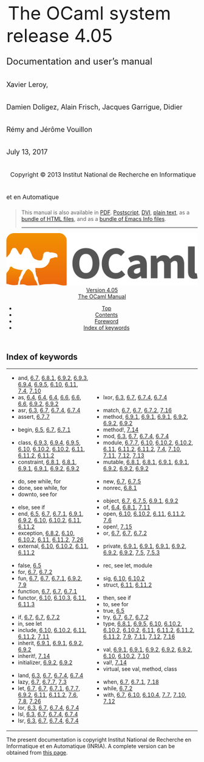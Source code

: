 <!-- ((! set title Manual !)) ((! set documentation !)) ((! set manual !)) ((! set nobreadcrumb !)) -->
<div class="manual content"><ul class="part_menu"></ul>


<div class="center">
&nbsp;<span style="font-size:xx-large"><span style="font-size:150%">The OCaml system <br>
 release 4.05<br>
<span style="font-size:x-large">Documentation and user’s manual <br>
<span style="font-size:large">Xavier Leroy, <br>
 Damien Doligez, Alain Frisch, Jacques Garrigue, Didier Rémy and Jérôme Vouillon <br>
 July&nbsp;13, 2017<br>
 &nbsp;
<span style="font-size:medium">Copyright © 2013 Institut National de
Recherche en Informatique et en Automatique
</span></span></span></span></span></div><blockquote class="quote">

This manual is also available in
<a href="http://caml.inria.fr/distrib/ocaml-4.05/ocaml-4.05-refman.pdf">PDF</a>.
<a href="http://caml.inria.fr/distrib/ocaml-4.05/ocaml-4.05-refman.ps.gz">Postscript</a>,
<a href="http://caml.inria.fr/distrib/ocaml-4.05/ocaml-4.05-refman.dvi.gz">DVI</a>,
<a href="http://caml.inria.fr/distrib/ocaml-4.05/ocaml-4.05-refman.txt">plain text</a>,
as a
<a href="http://caml.inria.fr/distrib/ocaml-4.05/ocaml-4.05-refman-html.tar.gz">bundle of HTML files</a>,
and as a
<a href="http://caml.inria.fr/distrib/ocaml-4.05/ocaml-4.05-refman.info.tar.gz">bundle of Emacs Info files</a>.
<hr style="height:2">
</blockquote><header><nav class="toc brand"><a class="brand" href="https://ocaml.org/"><img src="colour-logo-gray.svg" class="svg" alt="OCaml"></a></nav><nav class="toc"><div class="toc_version"><a href="/docs" id="version-select">Version 4.05</a></div><div class="toc_title"><a href="#">The OCaml Manual</a></div><ul><li class="top"><a href="#">Top</a></li>
<li><a href="manual001.html#start-section">Contents</a>
</li><li><a href="foreword.html#start-section">Foreword</a>
</li><li class="top"><a href="manual047.html#start-section">Index of keywords</a></li></ul></nav></header><a id="start-section"></a><section id="section">



<h1 class="chapter" id="sec545">Index of keywords</h1>
<p></p><table class="c001 cellpading0"><tbody><tr><td class="c020"><ul class="indexenv"><li class="li-indexenv">
<span class="c003">and</span>, <a href="expr.html#hevea_manual.kwd19">6.7</a>, <a href="typedecl.html#hevea_manual.kwd89">6.8.1</a>, <a href="classes.html#hevea_manual.kwd118">6.9.2</a>, <a href="classes.html#hevea_manual.kwd140">6.9.3</a>, <a href="classes.html#hevea_manual.kwd142">6.9.4</a>, <a href="classes.html#hevea_manual.kwd145">6.9.5</a>, <a href="modtypes.html#hevea_manual.kwd150">6.10</a>, <a href="modules.html#hevea_manual.kwd179">6.11</a>, <a href="extn.html#hevea_manual.kwd204">7.4</a>, <a href="extn.html#hevea_manual.kwd216">7.10</a>
</li><li class="li-indexenv"><span class="c003">as</span>, <a href="types.html#hevea_manual.kwd7">6.4</a>, <a href="types.html#hevea_manual.kwd8">6.4</a>, <a href="types.html#hevea_manual.kwd9">6.4</a>, <a href="patterns.html#hevea_manual.kwd15">6.6</a>, <a href="patterns.html#hevea_manual.kwd16">6.6</a>, <a href="patterns.html#hevea_manual.kwd17">6.6</a>, <a href="classes.html#hevea_manual.kwd120">6.9.2</a>, <a href="classes.html#hevea_manual.kwd128">6.9.2</a>
</li><li class="li-indexenv"><span class="c003">asr</span>, <a href="names.html#hevea_manual.kwd6">6.3</a>, <a href="expr.html#hevea_manual.kwd55">6.7</a>, <a href="expr.html#hevea_manual.kwd74">6.7.4</a>, <a href="expr.html#hevea_manual.kwd81">6.7.4</a>
</li><li class="li-indexenv"><span class="c003">assert</span>, <a href="expr.html#hevea_manual.kwd84">6.7.7</a>
<br>
<br>
</li><li class="li-indexenv"><span class="c003">begin</span>, <a href="const.html#hevea_manual.kwd13">6.5</a>, <a href="expr.html#hevea_manual.kwd36">6.7</a>, <a href="expr.html#hevea_manual.kwd56">6.7.1</a>
<br>
<br>
</li><li class="li-indexenv"><span class="c003">class</span>, <a href="classes.html#hevea_manual.kwd139">6.9.3</a>, <a href="classes.html#hevea_manual.kwd141">6.9.4</a>, <a href="classes.html#hevea_manual.kwd143">6.9.5</a>, <a href="modtypes.html#hevea_manual.kwd155">6.10</a>, <a href="modtypes.html#hevea_manual.kwd165">6.10.2</a>, <a href="modtypes.html#hevea_manual.kwd166">6.10.2</a>, <a href="modules.html#hevea_manual.kwd183">6.11</a>, <a href="modules.html#hevea_manual.kwd193">6.11.2</a>, <a href="modules.html#hevea_manual.kwd194">6.11.2</a>
</li><li class="li-indexenv"><span class="c003">constraint</span>, <a href="typedecl.html#hevea_manual.kwd93">6.8.1</a>, <a href="typedecl.html#hevea_manual.kwd95">6.8.1</a>, <a href="classes.html#hevea_manual.kwd105">6.9.1</a>, <a href="classes.html#hevea_manual.kwd113">6.9.1</a>, <a href="classes.html#hevea_manual.kwd125">6.9.2</a>, <a href="classes.html#hevea_manual.kwd137">6.9.2</a>
<br>
<br>
</li><li class="li-indexenv"><span class="c003">do</span>, see <span class="c009"><span class="c003">while</span>, <span class="c003">for</span></span>
</li><li class="li-indexenv"><span class="c003">done</span>, see <span class="c009"><span class="c003">while</span>, <span class="c003">for</span></span>
</li><li class="li-indexenv"><span class="c003">downto</span>, see <span class="c005">for</span>
<br>
<br>
</li><li class="li-indexenv"><span class="c003">else</span>, see <span class="c005">if</span>
</li><li class="li-indexenv"><span class="c003">end</span>, <a href="const.html#hevea_manual.kwd14">6.5</a>, <a href="expr.html#hevea_manual.kwd37">6.7</a>, <a href="expr.html#hevea_manual.kwd57">6.7.1</a>, <a href="classes.html#hevea_manual.kwd98">6.9.1</a>, <a href="classes.html#hevea_manual.kwd115">6.9.2</a>, <a href="modtypes.html#hevea_manual.kwd147">6.10</a>, <a href="modtypes.html#hevea_manual.kwd160">6.10.2</a>, <a href="modules.html#hevea_manual.kwd176">6.11</a>, <a href="modules.html#hevea_manual.kwd188">6.11.2</a>
</li><li class="li-indexenv"><span class="c003">exception</span>, <a href="typedecl.html#hevea_manual.kwd96">6.8.2</a>, <a href="modtypes.html#hevea_manual.kwd154">6.10</a>, <a href="modtypes.html#hevea_manual.kwd164">6.10.2</a>, <a href="modules.html#hevea_manual.kwd182">6.11</a>, <a href="modules.html#hevea_manual.kwd192">6.11.2</a>, <a href="extn.html#hevea_manual.kwd233">7.26</a>
</li><li class="li-indexenv"><span class="c003">external</span>, <a href="modtypes.html#hevea_manual.kwd152">6.10</a>, <a href="modtypes.html#hevea_manual.kwd162">6.10.2</a>, <a href="modules.html#hevea_manual.kwd180">6.11</a>, <a href="modules.html#hevea_manual.kwd190">6.11.2</a>
<br>
<br>
</li><li class="li-indexenv"><span class="c003">false</span>, <a href="const.html#hevea_manual.kwd11">6.5</a>
</li><li class="li-indexenv"><span class="c003">for</span>, <a href="expr.html#hevea_manual.kwd30">6.7</a>, <a href="expr.html#hevea_manual.kwd66">6.7.2</a>
</li><li class="li-indexenv"><span class="c003">fun</span>, <a href="expr.html#hevea_manual.kwd24">6.7</a>, <a href="expr.html#hevea_manual.kwd44">6.7</a>, <a href="expr.html#hevea_manual.kwd59">6.7.1</a>, <a href="classes.html#hevea_manual.kwd116">6.9.2</a>, <a href="extn.html#hevea_manual.kwd212">7.9</a>
</li><li class="li-indexenv"><span class="c003">function</span>, <a href="expr.html#hevea_manual.kwd23">6.7</a>, <a href="expr.html#hevea_manual.kwd45">6.7</a>, <a href="expr.html#hevea_manual.kwd58">6.7.1</a>
</li><li class="li-indexenv"><span class="c003">functor</span>, <a href="modtypes.html#hevea_manual.kwd148">6.10</a>, <a href="modtypes.html#hevea_manual.kwd173">6.10.3</a>, <a href="modules.html#hevea_manual.kwd177">6.11</a>, <a href="modules.html#hevea_manual.kwd201">6.11.3</a>
<br>
<br>
</li><li class="li-indexenv"><span class="c003">if</span>, <a href="expr.html#hevea_manual.kwd33">6.7</a>, <a href="expr.html#hevea_manual.kwd43">6.7</a>, <a href="expr.html#hevea_manual.kwd62">6.7.2</a>
</li><li class="li-indexenv"><span class="c003">in</span>, see <span class="c005">let</span>
</li><li class="li-indexenv"><span class="c003">include</span>, <a href="modtypes.html#hevea_manual.kwd158">6.10</a>, <a href="modtypes.html#hevea_manual.kwd172">6.10.2</a>, <a href="modules.html#hevea_manual.kwd186">6.11</a>, <a href="modules.html#hevea_manual.kwd200">6.11.2</a>, <a href="extn.html#hevea_manual.kwd220">7.11</a>
</li><li class="li-indexenv"><span class="c003">inherit</span>, <a href="classes.html#hevea_manual.kwd99">6.9.1</a>, <a href="classes.html#hevea_manual.kwd106">6.9.1</a>, <a href="classes.html#hevea_manual.kwd119">6.9.2</a>, <a href="classes.html#hevea_manual.kwd127">6.9.2</a>
</li><li class="li-indexenv"><span class="c003">inherit!</span>, <a href="extn.html#hevea_manual.kwd227">7.14</a>
</li><li class="li-indexenv"><span class="c003">initializer</span>, <a href="classes.html#hevea_manual.kwd126">6.9.2</a>, <a href="classes.html#hevea_manual.kwd138">6.9.2</a>
<br>
<br>
</li><li class="li-indexenv"><span class="c003">land</span>, <a href="names.html#hevea_manual.kwd1">6.3</a>, <a href="expr.html#hevea_manual.kwd50">6.7</a>, <a href="expr.html#hevea_manual.kwd69">6.7.4</a>, <a href="expr.html#hevea_manual.kwd76">6.7.4</a>
</li><li class="li-indexenv"><span class="c003">lazy</span>, <a href="expr.html#hevea_manual.kwd41">6.7</a>, <a href="expr.html#hevea_manual.kwd85">6.7.7</a>, <a href="extn.html#hevea_manual.kwd202">7.3</a>
</li><li class="li-indexenv"><span class="c003">let</span>, <a href="expr.html#hevea_manual.kwd21">6.7</a>, <a href="expr.html#hevea_manual.kwd48">6.7</a>, <a href="expr.html#hevea_manual.kwd61">6.7.1</a>, <a href="expr.html#hevea_manual.kwd86">6.7.7</a>, <a href="classes.html#hevea_manual.kwd117">6.9.2</a>, <a href="modules.html#hevea_manual.kwd178">6.11</a>, <a href="modules.html#hevea_manual.kwd189">6.11.2</a>, <a href="extn.html#hevea_manual.kwd207">7.6</a>, <a href="extn.html#hevea_manual.kwd210">7.8</a>, <a href="extn.html#hevea_manual.kwd232">7.26</a>
</li><li class="li-indexenv"><span class="c003">lor</span>, <a href="names.html#hevea_manual.kwd2">6.3</a>, <a href="expr.html#hevea_manual.kwd51">6.7</a>, <a href="expr.html#hevea_manual.kwd70">6.7.4</a>, <a href="expr.html#hevea_manual.kwd77">6.7.4</a>
</li><li class="li-indexenv"><span class="c003">lsl</span>, <a href="names.html#hevea_manual.kwd4">6.3</a>, <a href="expr.html#hevea_manual.kwd53">6.7</a>, <a href="expr.html#hevea_manual.kwd72">6.7.4</a>, <a href="expr.html#hevea_manual.kwd79">6.7.4</a>
</li><li class="li-indexenv"><span class="c003">lsr</span>, <a href="names.html#hevea_manual.kwd5">6.3</a>, <a href="expr.html#hevea_manual.kwd54">6.7</a>, <a href="expr.html#hevea_manual.kwd73">6.7.4</a>, <a href="expr.html#hevea_manual.kwd80">6.7.4</a>
</li></ul></td><td class="c020"><ul class="indexenv"><li class="li-indexenv"><span class="c003">lxor</span>, <a href="names.html#hevea_manual.kwd3">6.3</a>, <a href="expr.html#hevea_manual.kwd52">6.7</a>, <a href="expr.html#hevea_manual.kwd71">6.7.4</a>, <a href="expr.html#hevea_manual.kwd78">6.7.4</a>
<br>
<br>
</li><li class="li-indexenv"><span class="c003">match</span>, <a href="expr.html#hevea_manual.kwd35">6.7</a>, <a href="expr.html#hevea_manual.kwd46">6.7</a>, <a href="expr.html#hevea_manual.kwd63">6.7.2</a>, <a href="extn.html#hevea_manual.kwd230">7.16</a>
</li><li class="li-indexenv"><span class="c003">method</span>, <a href="classes.html#hevea_manual.kwd102">6.9.1</a>, <a href="classes.html#hevea_manual.kwd109">6.9.1</a>, <a href="classes.html#hevea_manual.kwd111">6.9.1</a>, <a href="classes.html#hevea_manual.kwd123">6.9.2</a>, <a href="classes.html#hevea_manual.kwd133">6.9.2</a>, <a href="classes.html#hevea_manual.kwd135">6.9.2</a>
</li><li class="li-indexenv"><span class="c003">method!</span>, <a href="extn.html#hevea_manual.kwd225">7.14</a>
</li><li class="li-indexenv"><span class="c003">mod</span>, <a href="names.html#hevea_manual.kwd0">6.3</a>, <a href="expr.html#hevea_manual.kwd49">6.7</a>, <a href="expr.html#hevea_manual.kwd68">6.7.4</a>, <a href="expr.html#hevea_manual.kwd75">6.7.4</a>
</li><li class="li-indexenv"><span class="c003">module</span>, <a href="expr.html#hevea_manual.kwd87">6.7.7</a>, <a href="modtypes.html#hevea_manual.kwd156">6.10</a>, <a href="modtypes.html#hevea_manual.kwd168">6.10.2</a>, <a href="modtypes.html#hevea_manual.kwd170">6.10.2</a>, <a href="modules.html#hevea_manual.kwd184">6.11</a>, <a href="modules.html#hevea_manual.kwd196">6.11.2</a>, <a href="modules.html#hevea_manual.kwd198">6.11.2</a>, <a href="extn.html#hevea_manual.kwd203">7.4</a>, <a href="extn.html#hevea_manual.kwd213">7.10</a>, <a href="extn.html#hevea_manual.kwd217">7.11</a>, <a href="extn.html#hevea_manual.kwd222">7.12</a>, <a href="extn.html#hevea_manual.kwd224">7.13</a>
</li><li class="li-indexenv"><span class="c003">mutable</span>, <a href="typedecl.html#hevea_manual.kwd92">6.8.1</a>, <a href="typedecl.html#hevea_manual.kwd94">6.8.1</a>, <a href="classes.html#hevea_manual.kwd101">6.9.1</a>, <a href="classes.html#hevea_manual.kwd108">6.9.1</a>, <a href="classes.html#hevea_manual.kwd122">6.9.2</a>, <a href="classes.html#hevea_manual.kwd130">6.9.2</a>, <a href="classes.html#hevea_manual.kwd132">6.9.2</a>
<br>
<br>
</li><li class="li-indexenv"><span class="c003">new</span>, <a href="expr.html#hevea_manual.kwd39">6.7</a>, <a href="expr.html#hevea_manual.kwd82">6.7.5</a>
</li><li class="li-indexenv"><span class="c003">nonrec</span>, <a href="typedecl.html#hevea_manual.kwd90">6.8.1</a>
<br>
<br>
</li><li class="li-indexenv"><span class="c003">object</span>, <a href="expr.html#hevea_manual.kwd40">6.7</a>, <a href="expr.html#hevea_manual.kwd83">6.7.5</a>, <a href="classes.html#hevea_manual.kwd97">6.9.1</a>, <a href="classes.html#hevea_manual.kwd114">6.9.2</a>
</li><li class="li-indexenv"><span class="c003">of</span>, <a href="types.html#hevea_manual.kwd10">6.4</a>, <a href="typedecl.html#hevea_manual.kwd91">6.8.1</a>, <a href="extn.html#hevea_manual.kwd219">7.11</a>
</li><li class="li-indexenv"><span class="c003">open</span>, <a href="modtypes.html#hevea_manual.kwd157">6.10</a>, <a href="modtypes.html#hevea_manual.kwd171">6.10.2</a>, <a href="modules.html#hevea_manual.kwd185">6.11</a>, <a href="modules.html#hevea_manual.kwd199">6.11.2</a>, <a href="extn.html#hevea_manual.kwd208">7.6</a>
</li><li class="li-indexenv"><span class="c003">open!</span>, <a href="extn.html#hevea_manual.kwd228">7.15</a>
</li><li class="li-indexenv"><span class="c003">or</span>, <a href="expr.html#hevea_manual.kwd34">6.7</a>, <a href="expr.html#hevea_manual.kwd42">6.7</a>, <a href="expr.html#hevea_manual.kwd64">6.7.2</a>
<br>
<br>
</li><li class="li-indexenv"><span class="c003">private</span>, <a href="classes.html#hevea_manual.kwd103">6.9.1</a>, <a href="classes.html#hevea_manual.kwd110">6.9.1</a>, <a href="classes.html#hevea_manual.kwd112">6.9.1</a>, <a href="classes.html#hevea_manual.kwd124">6.9.2</a>, <a href="classes.html#hevea_manual.kwd134">6.9.2</a>, <a href="classes.html#hevea_manual.kwd136">6.9.2</a>, <a href="extn.html#hevea_manual.kwd205">7.5</a>, <a href="extn.html#hevea_manual.kwd206">7.5.3</a>
<br>
<br>
</li><li class="li-indexenv"><span class="c003">rec</span>, see <span class="c009"><span class="c003">let</span>, <span class="c003">module</span></span>
<br>
<br>
</li><li class="li-indexenv"><span class="c003">sig</span>, <a href="modtypes.html#hevea_manual.kwd146">6.10</a>, <a href="modtypes.html#hevea_manual.kwd159">6.10.2</a>
</li><li class="li-indexenv"><span class="c003">struct</span>, <a href="modules.html#hevea_manual.kwd175">6.11</a>, <a href="modules.html#hevea_manual.kwd187">6.11.2</a>
<br>
<br>
</li><li class="li-indexenv"><span class="c003">then</span>, see <span class="c005">if</span>
</li><li class="li-indexenv"><span class="c003">to</span>, see <span class="c005">for</span>
</li><li class="li-indexenv"><span class="c003">true</span>, <a href="const.html#hevea_manual.kwd12">6.5</a>
</li><li class="li-indexenv"><span class="c003">try</span>, <a href="expr.html#hevea_manual.kwd22">6.7</a>, <a href="expr.html#hevea_manual.kwd47">6.7</a>, <a href="expr.html#hevea_manual.kwd67">6.7.2</a>
</li><li class="li-indexenv"><span class="c003">type</span>, <a href="typedecl.html#hevea_manual.kwd88">6.8.1</a>, <a href="classes.html#hevea_manual.kwd144">6.9.5</a>, <a href="modtypes.html#hevea_manual.kwd153">6.10</a>, <a href="modtypes.html#hevea_manual.kwd163">6.10.2</a>, <a href="modtypes.html#hevea_manual.kwd167">6.10.2</a>, <a href="modtypes.html#hevea_manual.kwd169">6.10.2</a>, <a href="modules.html#hevea_manual.kwd181">6.11</a>, <a href="modules.html#hevea_manual.kwd191">6.11.2</a>, <a href="modules.html#hevea_manual.kwd195">6.11.2</a>, <a href="modules.html#hevea_manual.kwd197">6.11.2</a>, <a href="extn.html#hevea_manual.kwd211">7.9</a>, <a href="extn.html#hevea_manual.kwd218">7.11</a>, <a href="extn.html#hevea_manual.kwd223">7.12</a>, <a href="extn.html#hevea_manual.kwd229">7.16</a>
<br>
<br>
</li><li class="li-indexenv"><span class="c003">val</span>, <a href="classes.html#hevea_manual.kwd100">6.9.1</a>, <a href="classes.html#hevea_manual.kwd107">6.9.1</a>, <a href="classes.html#hevea_manual.kwd121">6.9.2</a>, <a href="classes.html#hevea_manual.kwd129">6.9.2</a>, <a href="classes.html#hevea_manual.kwd131">6.9.2</a>, <a href="modtypes.html#hevea_manual.kwd151">6.10</a>, <a href="modtypes.html#hevea_manual.kwd161">6.10.2</a>, <a href="extn.html#hevea_manual.kwd214">7.10</a>
</li><li class="li-indexenv"><span class="c003">val!</span>, <a href="extn.html#hevea_manual.kwd226">7.14</a>
</li><li class="li-indexenv"><span class="c003">virtual</span>, see <span class="c009"><span class="c003">val</span>, <span class="c003">method</span>, <span class="c003">class</span></span>
<br>
<br>
</li><li class="li-indexenv"><span class="c003">when</span>, <a href="expr.html#hevea_manual.kwd38">6.7</a>, <a href="expr.html#hevea_manual.kwd60">6.7.1</a>, <a href="extn.html#hevea_manual.kwd231">7.18</a>
</li><li class="li-indexenv"><span class="c003">while</span>, <a href="expr.html#hevea_manual.kwd65">6.7.2</a>
</li><li class="li-indexenv"><span class="c003">with</span>, <a href="expr.html#hevea_manual.kwd25">6.7</a>, <a href="modtypes.html#hevea_manual.kwd149">6.10</a>, <a href="modtypes.html#hevea_manual.kwd174">6.10.4</a>, <a href="extn.html#hevea_manual.kwd209">7.7</a>, <a href="extn.html#hevea_manual.kwd215">7.10</a>, <a href="extn.html#hevea_manual.kwd221">7.12</a>
</li></ul></td></tr>
</tbody></table>




</section><div class="copyright">The present documentation is copyright Institut National de Recherche en Informatique et en Automatique (INRIA). A complete version can be obtained from <a href="http://caml.inria.fr/pub/docs/manual-ocaml/">this page</a>.</div></div>
